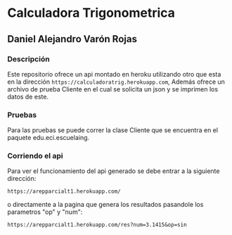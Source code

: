 # Calculadora Trigonometrica
## Daniel Alejandro Varón Rojas


### Descripción

Este repositorio ofrece un api montado en heroku utilizando otro que esta en la dirección `https://calculadoratrig.herokuapp.com`,
Además ofrece un archivo de prueba Cliente en el cual se solicita un json y se imprimen los datos de este.

### Pruebas

Para las pruebas se puede correr la clase Cliente que se encuentra en el paquete edu.eci.escuelaing.

### Corriendo el api

Para ver el funcionamiento del api generado se debe entrar a la siguiente dirección:

`https://arepparcialt1.herokuapp.com/`

o directamente a la pagina que genera los resultados pasandole los parametros "op" y "num":

`https://arepparcialt1.herokuapp.com/res?num=3.1415&op=sin`
